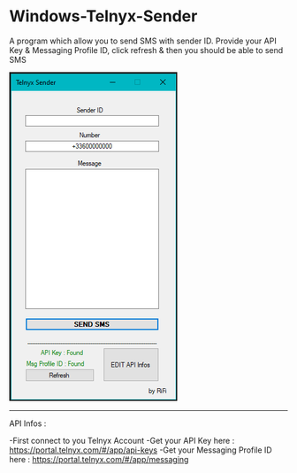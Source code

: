 # Windows-Telnyx-Sender
A program which allow you to send SMS with sender ID. Provide your API Key &amp; Messaging Profile ID, click refresh &amp; then you should be able to send SMS

![alt text](https://github.com/rrifi/Windows-Telnyx-Sender/blob/main/tlnx.PNG)

--------------------------------------------------------------------------------
API Infos : 

-First connect to you Telnyx Account
-Get your API Key here : https://portal.telnyx.com/#/app/api-keys
-Get your Messaging Profile ID here : https://portal.telnyx.com/#/app/messaging
